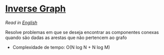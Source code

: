 # [Inverse Graph](inverse_graph.cpp)

_Read in [English](README.en.md)_

Resolve problemas em que se deseja encontrar as componentes conexas quando são dadas as arestas que não pertencem ao grafo

- Complexidade de tempo: O(N log N + N log M)
